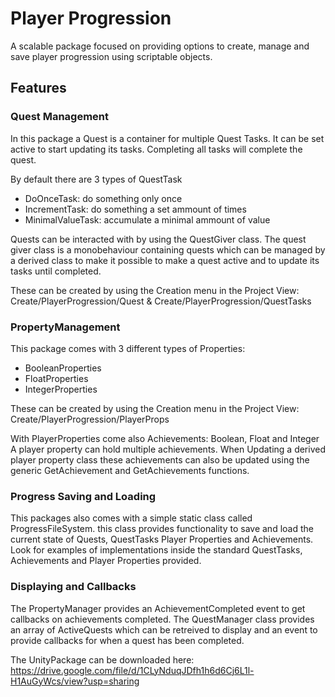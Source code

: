 # Player Progression

A scalable package focused on providing options to create, manage and save player progression using scriptable objects.

## Features
  
### Quest Management


In this package a Quest is a container for multiple Quest Tasks. It can be set active to start updating its tasks. Completing all tasks will complete the quest. 

By default there are 3 types of QuestTask
 - DoOnceTask: do something only once
 - IncrementTask: do something a set ammount of times
 - MinimalValueTask: accumulate a minimal ammount of value

Quests can be interacted with by using the QuestGiver class. The quest giver class is a monobehaviour containing quests which can be
managed by a derived class to make it possible to make a quest active and to update its tasks until completed.

These can be created by using the Creation menu in the Project View: Create/PlayerProgression/Quest & Create/PlayerProgression/QuestTasks

### PropertyManagement

This package comes with 3 different types of Properties:
  - BooleanProperties
  - FloatProperties
  - IntegerProperties
  
 These can be created by using the Creation menu in the Project View: Create/PlayerProgression/PlayerProps
 
 With PlayerProperties come also Achievements: Boolean, Float and Integer
 A player property can hold multiple achievements. When Updating a derived 
 player property class these achievements can also be updated using the generic GetAchievement and GetAchievements functions.
  
### Progress Saving and Loading

This packages also comes with a simple static class called ProgressFileSystem.
this class provides functionality to save and load the current state of Quests, QuestTasks
Player Properties and Achievements. Look for examples of implementations inside the standard
QuestTasks, Achievements and Player Properties provided.

### Displaying and Callbacks

The PropertyManager provides an AchievementCompleted event to get callbacks on achievements completed. The QuestManager class provides
an array of ActiveQuests which can be retreived to display and an event to provide callbacks for when
a quest has been completed. 

The UnityPackage can be downloaded here: https://drive.google.com/file/d/1CLyNduqJDfh1h6d6Cj6L1l-H1AuGyWcs/view?usp=sharing
